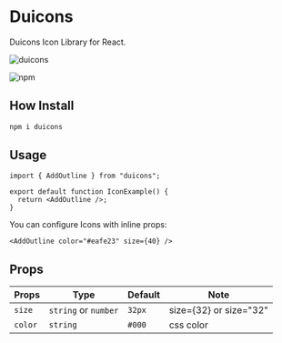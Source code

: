 # **Duicons**

Duicons Icon Library for React.

![duicons](https://img.shields.io/npm/v/duicons?color=red)

![npm](https://img.shields.io/npm/dm/duicons)

## How Install

```cmd
npm i duicons
```

## Usage

```tsx
import { AddOutline } from "duicons";

export default function IconExample() {
  return <AddOutline />;
}
```

You can configure Icons with inline props:

```tsx
<AddOutline color="#eafe23" size={40} />
```

## Props

| Props   | Type                 | Default | Note                   |
| ------- | -------------------- | ------- | ---------------------- |
| `size`  | `string` or `number` | `32px`  | size={32} or size="32" |
| `color` | `string`             | `#000`  | css color              |
